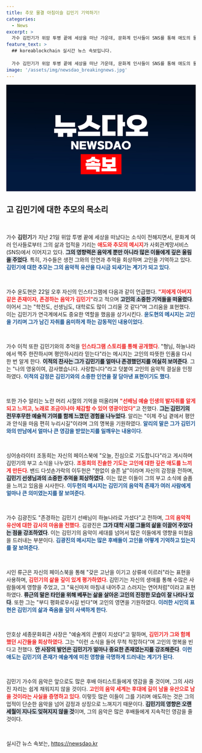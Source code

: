 ```yaml
---
title: 추모 물결 아침이슬 김민기 기억하기!
categories:
  - News
excerpt: >
  가수 김민기가 위암 투병 끝에 세상을 떠난 가운데, 문화계 인사들이 SNS를 통해 애도의 물결을 확산하고 있다. 존경과 그리움이 어우러진 이들의 추모 메시지는 고인의 예술적 유산을 다시금 되새기게 만든다.
feature_text: >
  ## koreablockchain 실시간 뉴스 속보입니다.

  가수 김민기가 위암 투병 끝에 세상을 떠난 가운데, 문화계 인사들이 SNS를 통해 애도의 물결을 확산하고 있다. 존경과 그리움이 어우러진 이들의 추모 메시지는 고인의 예술적 유산을 다시금 되새기게 만든다.
image: '/assets/img/newsdao_breakingnews.jpg'
---
```


<p><img src="/assets/img/newsdao_breakingnews.jpg" alt="koreablockchain 속보" /></p>

<h2 data-ke-size="size26">고 김민기에 대한 추모의 목소리</h2>

<p data-ke-size="size16">&nbsp;</p>

<p>가수 <b>김민기</b>가 지난 21일 위암 투병 끝에 세상을 떠났다는 소식이 전해지면서, 문화계 여러 인사들로부터 그의 삶과 업적을 기리는 <b><span style="color: #ee2323;">애도와 추모의 메시지</span></b>가 사회관계망서비스(SNS)에서 이어지고 있다. <b><span style="background-color: #21538527;">그의 영향력은 음악계 뿐만 아니라 많은 이들에게 깊은 울림을 주었다</span></b>. 특히, 가수들은 생전 그와의 인연과 추억을 회상하며 고인을 기억하고 있다. <b><span style="color: #1a5490;">김민기에 대한 추모는 그의 음악적 유산을 다시금 되새기는 계기가 되고 있다</span></b>.</p></p>

<p data-ke-size="size16">&nbsp;</p>

<p>가수 윤도현은 22일 오후 자신의 인스타그램에 다음과 같이 언급했다. <b><span style="color: #ee2323;">"저에게 아버지 같은 존재이자, 존경하는 음악가 김민기"</span></b>라고 적으며 <b><span style="background-color: #21538527;">고인의 소중한 기억들을 떠올렸다</span></b>. 이어서 그는 "학전도, 선생님도, 대학로도 많이 그리울 것 같다"며 그리움을 표현했다. 이는 김민기가 연극계에서도 중요한 역할을 했음을 상기시킨다. <b><span style="color: #1a5490;">윤도현의 메시지는 고인을 기리며 그가 남긴 자취를 음미하게 하는 감동적인 내용이었다</span></b>.</p>

<p data-ke-size="size16">&nbsp;</p>

<p>가수 이적 또한 김민기와의 추억을 <b><span style="color: #ee2323;">인스타그램 스토리를 통해 공개했다</span></b>. "형님, 하늘나라에서 맥주 한잔하시며 평안하시리라 믿는다"라는 메시지는 고인의 따뜻한 인품을 다시 한 번 알게 한다. <b><span style="background-color: #21538527;">이적의 찬사는 그가 김민기를 얼마나 존경했던지를 여실히 보여준다</span></b>. 그는 "나의 영웅이여, 감사했습니다. 사랑합니다"라고 덧붙여 고인의 음악적 결실을 인정하였다. <b><span style="color: #1a5490;">이적의 감정은 김민기와의 소중한 인연을 잘 담아낸 표현이기도 했다</span></b>.</p>

<p data-ke-size="size16">&nbsp;</p>

<p>또한 가수 알리는 노란 머리 시절의 기억을 떠올리며 <b><span style="color: #ee2323;">"선배님 예술 인생의 발자취를 알게 되고 느끼고, 노래로 조금이나마 체감할 수 있어 영광이었다"</span></b>고 전했다. <b><span style="background-color: #21538527;">그는 김민기의 전무후무한 예술적 기여를 함께 느꼈던 경험을 나누었다</span></b>. 알리는 "이제 주님 곁에서 평안과 안식을 마음 편히 누리시길"이라며 그의 명복을 기원하였다. <b><span style="color: #1a5490;">알리의 말은 그가 김민기와의 만남에서 얼마나 큰 영감을 받았는지를 일깨우는 내용이다</span></b>.</p>

<p data-ke-size="size16">&nbsp;</p>

<p>싱어송라이터 조동희는 자신의 페이스북에 "오늘, 진심으로 기도합니다"라고 게시하며 김민기의 부고 소식을 나누었다. <b><span style="color: #ee2323;">조동희의 진솔한 기도는 고인에 대한 깊은 애도를 느끼게 만든다</span></b>. 밴드 다섯손가락의 이두헌은 "한없이 슬픈 날"이라며 자신의 감정을 전하며, <b><span style="background-color: #21538527;">김민기 선생님과의 소중한 추억을 회상하였다</span></b>. 이는 많은 이들이 그의 부고 소식에 슬픔을 느끼고 있음을 시사한다. <b><span style="color: #1a5490;">이두헌의 메시지는 김민기의 음악적 존재가 여러 사람에게 얼마나 큰 의미였는지를 잘 보여준다</span></b>.</p>

<p data-ke-size="size16">&nbsp;</p>

<p>가수 김광진도 "존경하는 김민기 선배님이 하늘나라로 가셨다"고 전하며, <b><span style="color: #ee2323;">그의 음악적 유산에 대한 감사의 마음을 전했다</span></b>. 김광진은 <b><span style="background-color: #21538527;">그가 대학 시절 그들의 삶을 이끌어 주었다는 점을 강조하였다</span></b>. 이는 김민기의 음악이 세대를 넘어서 많은 이들에게 영향을 미쳤음을 드러내는 부분이다. <b><span style="color: #1a5490;">김광진의 메시지는 많은 후배들이 고인을 어떻게 기억하고 있는지를 잘 보여준다</span></b>.</p>

<p data-ke-size="size16">&nbsp;</p>

<p>시인 류근은 자신의 페이스북을 통해 "갖은 고난을 이기고 상류에 이르러"라는 표현을 사용하며, <b><span style="color: #ee2323;">김민기의 삶을 깊이 있게 평가하였다</span></b>. 김민기는 자신의 생애를 통해 수많은 사람들에게 영향을 주었고, 그 "육신마저 마침내 내어주고 스러지는 연어처럼"이라고 표현하였다. <b><span style="background-color: #21538527;">류근의 말은 타인을 위해 베푸는 삶을 살아온 고인의 진정한 모습이 잘 나타나 있다</span></b>. 또한 그는 "부디 평화로우시길 빈다"며 고인의 영면을 기원하였다. <b><span style="color: #1a5490;">이러한 시인의 표현은 김민기의 삶과 죽음을 깊이 사색하게 한다</span></b>.</p>

<p data-ke-size="size16">&nbsp;</p>

<p>안호상 세종문화회관 사장은 "예술계의 큰별이 지셨다"고 말하며, <b><span style="color: #ee2323;">김민기가 그와 함께 했던 시간들을 회상하였다</span></b>. 그는 "이런 소식을 들어 무척 착잡하다"며 고인의 명복을 빈다고 전했다. <b><span style="background-color: #21538527;">안 사장의 발언은 김민기가 얼마나 중요한 존재였는지를 강조해준다</span></b>. <b><span style="color: #1a5490;">이런 애도는 김민기의 존재가 예술계에 미친 영향을 극명하게 드러내는 계기가 된다</span></b>.</p>

<p data-ke-size="size16">&nbsp;</p>

<p>김민기 가수의 음악은 앞으로도 많은 후배 아티스트들에게 영감을 줄 것이며, 그의 사라진 자리는 쉽게 채워지지 않을 것이다. <b><span style="color: #ee2323;">고인의 음악 세계는 후대에 길이 남을 유산으로 남을 것이라는 사실을 증명하고 있다</span></b>. 이렇듯 많은 이들이 그를 기리며 애도하는 것은 그의 업적이 단순한 음악을 넘어 감정과 상징으로 느껴지기 때문이다. <b><span style="background-color: #21538527;">김민기의 영향은 오랜 세월이 지나도 잊혀지지 않을 것</span></b>이며, 그의 음악은 많은 후배들에게 지속적인 영감을 줄 것이다. </p>

<p data-ke-size="size16">&nbsp;</p>
실시간 뉴스 속보는, <a href="https://newsdao.kr" rel="dofollow">https://newsdao.kr</a>


